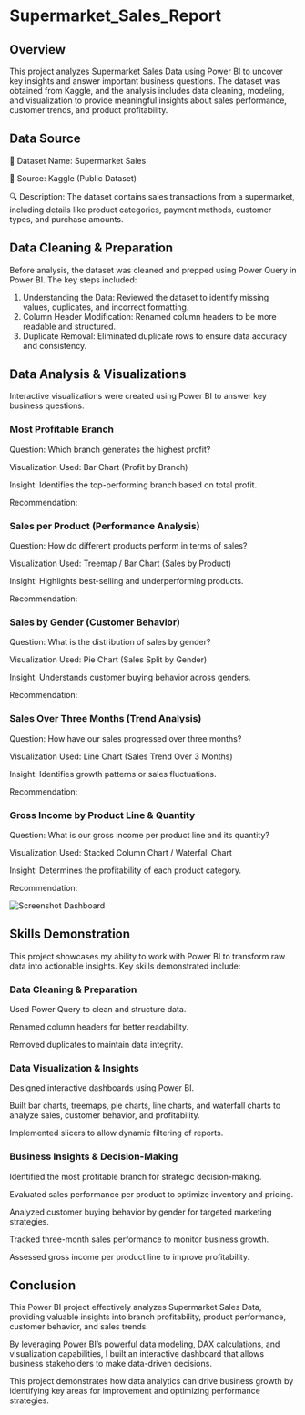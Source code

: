 # Supermarket_Sales_Report

## Overview
This project analyzes Supermarket Sales Data using Power BI to uncover key insights and answer important business questions. The dataset was obtained from Kaggle, and the analysis includes data cleaning, modeling, and visualization to provide meaningful insights about sales performance, customer trends, and product profitability.

## Data Source
📂 Dataset Name: Supermarket Sales

📌 Source: Kaggle (Public Dataset)

🔍 Description: The dataset contains sales transactions from a supermarket, including details like product categories, payment methods, customer types, and purchase amounts.

## Data Cleaning & Preparation

Before analysis, the dataset was cleaned and prepped using Power Query in Power BI. The key steps included:

1. Understanding the Data: Reviewed the dataset to identify missing values, duplicates, and incorrect formatting.
2. Column Header Modification: Renamed column headers to be more readable and structured.
3. Duplicate Removal: Eliminated duplicate rows to ensure data accuracy and consistency.


## Data Analysis & Visualizations

Interactive visualizations were created using Power BI to answer key business questions.

### Most Profitable Branch

Question: Which branch generates the highest profit?

Visualization Used: Bar Chart (Profit by Branch)

Insight: Identifies the top-performing branch based on total profit.

Recommendation:


### Sales per Product (Performance Analysis)

Question: How do different products perform in terms of sales?

 Visualization Used: Treemap / Bar Chart (Sales by Product)
 
 Insight: Highlights best-selling and underperforming products.

 Recommendation:


 ### Sales by Gender (Customer Behavior)
 
Question: What is the distribution of sales by gender?

Visualization Used: Pie Chart (Sales Split by Gender)

 Insight: Understands customer buying behavior across genders.

 Recommendation:


### Sales Over Three Months (Trend Analysis)

 Question: How have our sales progressed over three months?
 
 Visualization Used: Line Chart (Sales Trend Over 3 Months)
 
 Insight: Identifies growth patterns or sales fluctuations.

 Recommendation:


### Gross Income by Product Line & Quantity

 Question: What is our gross income per product line and its quantity?
 
Visualization Used: Stacked Column Chart / Waterfall Chart

Insight: Determines the profitability of each product category.

Recommendation:


![Screenshot Dashboard](https://github.com/user-attachments/assets/926c08e4-e88c-4ac1-b4d2-a604429ee403)



## Skills Demonstration

This project showcases my ability to work with Power BI to transform raw data into actionable insights. Key skills demonstrated include:

### Data Cleaning & Preparation

Used Power Query to clean and structure data.

Renamed column headers for better readability.

Removed duplicates to maintain data integrity.


### Data Visualization & Insights

Designed interactive dashboards using Power BI.

Built bar charts, treemaps, pie charts, line charts, and waterfall charts to analyze sales, customer behavior, and profitability.

Implemented slicers to allow dynamic filtering of reports.


### Business Insights & Decision-Making

Identified the most profitable branch for strategic decision-making.

Evaluated sales performance per product to optimize inventory and pricing.

Analyzed customer buying behavior by gender for targeted marketing strategies.

Tracked three-month sales performance to monitor business growth.

Assessed gross income per product line to improve profitability.


## Conclusion

This Power BI project effectively analyzes Supermarket Sales Data, providing valuable insights into branch profitability, product performance, customer behavior, and sales trends.

By leveraging Power BI’s powerful data modeling, DAX calculations, and visualization capabilities, I built an interactive dashboard that allows business stakeholders to make data-driven decisions.

This project demonstrates how data analytics can drive business growth by identifying key areas for improvement and optimizing performance strategies. 


